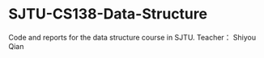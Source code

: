 # SJTU-CS138-Data-Structure
Code and reports for the data structure course in SJTU.
Teacher： Shiyou Qian
